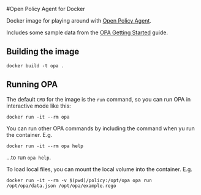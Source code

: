 #Open Policy Agent for Docker

Docker image for playing around with [Open Policy Agent](https://www.openpolicyagent.org/).

Includes some sample data from the [OPA Getting Started](https://www.openpolicyagent.org/docs/get-started.html) guide.

## Building the image

```
docker build -t opa .
```

## Running OPA

The default `CMD` for the image is the `run` command, so you can run OPA in interactive mode like this:
```
docker run -it --rm opa
```

You can run other OPA commands by including the command when yu run the container. E.g.

```
docker run -it --rm opa help
```

...to run `opa help`.

To load local files, you can mount the local volume into the container. E.g.

```
docker run -it --rm -v $(pwd)/policy:/opt/opa opa run /opt/opa/data.json /opt/opa/example.rego 
```



